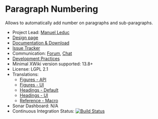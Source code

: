 # Paragraph Numbering

Allows to automatically add number on paragraphs and sub-paragraphs. 

* Project Lead: [Manuel Leduc](https://www.xwiki.org/xwiki/bin/view/XWiki/mleduc) 
* [Design page](https://design.xwiki.org/xwiki/bin/view/Proposal/ContentNumbering)
* [Documentation & Download](https://extensions.xwiki.org/xwiki/bin/view/Extension/Numbered%20Content/)
* [Issue Tracker](http://jira.xwiki.org/browse/NCAPP)
* Communication: [Forum](https://forum.xwiki.org/), [Chat](https://dev.xwiki.org/xwiki/bin/view/Community/Chat)
* [Development Practices](http://dev.xwiki.org/) 
* Minimal XWiki version supported: 13.8+
* License: LGPL 2.1
* Translations:
  * [Figures - API](https://l10n.xwiki.org/projects/xwiki-contrib/application-numbered-content-figures-api/)
  * [Figures - UI](https://l10n.xwiki.org/projects/xwiki-contrib/application-numbered-content-figures-ui/)
  * [Headings - Default](https://l10n.xwiki.org/projects/xwiki-contrib/application-numbered-content-headings-default/)
  * [Headings - UI](https://l10n.xwiki.org/projects/xwiki-contrib/application-numbered-content-headings-ui/)
  * [Reference - Macro](https://l10n.xwiki.org/projects/xwiki-contrib/application-numbered-content-reference-macro/)
* Sonar Dashboard: N/A 
* Continuous Integration Status: [![Build Status](https://ci.xwiki.org/buildStatus/icon?job=XWiki+Contrib%2Fapplication-numbered-content%2Fmaster)](https://ci.xwiki.org/job/XWiki%20Contrib/job/application-numbered-content/job/master/)
